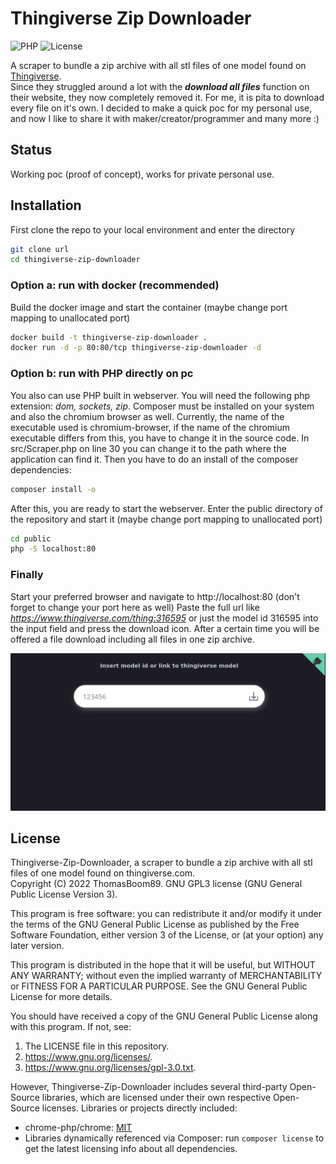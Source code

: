 # Thingiverse Zip Downloader

![PHP](https://img.shields.io/badge/php-%3E%3D7.4-%238892BF?style=plastic&logo=php)
![License](https://img.shields.io/badge/license-GPL3-green?style=plastic)

A scraper to bundle a zip archive with all stl files of one model found on [Thingiverse](https://www.thingiverse.com/).
\
Since they struggled around a lot with the **_download all files_** function on their website, they now completely
removed it. For me, it is pita to download every file on it's own. I decided to make a quick poc for my personal use,
and now I like to share it with maker/creator/programmer and many more :)

## Status

Working poc (proof of concept), works for private personal use.

## Installation

First clone the repo to your local environment and enter the directory

```zsh
git clone url
cd thingiverse-zip-downloader
```

### Option a: run with docker (recommended)

Build the docker image and start the container (maybe change port mapping to unallocated port)

```zsh
docker build -t thingiverse-zip-downloader .
docker run -d -p 80:80/tcp thingiverse-zip-downloader -d
```

### Option b: run with PHP directly on pc

You also can use PHP built in webserver. You will need the following php extension: _dom, sockets, zip_. Composer must
be installed on your system and also the chromium browser as well. Currently, the name of the executable used is
chromium-browser, if the name of the chromium executable differs from this, you have to change it in the source code. In
src/Scraper.php on line 30 you can change it to the path where the application can find it. Then you have to do an
install of the composer dependencies:

```zsh
composer install -o
```

After this, you are ready to start the webserver. Enter the public directory of the repository and start it
(maybe change port mapping to unallocated port)

```zsh
cd public
php -S localhost:80
```

### Finally

Start your preferred browser and navigate to http://localhost:80 (don't forget to change your port here as well)
Paste the full url like _https://www.thingiverse.com/thing:316595_ or just the model id 316595 into the input field and
press the download icon. After a certain time you will be offered a file download including all files in one zip
archive.

![Overview](docs/overview.png)

## License

Thingiverse-Zip-Downloader, a scraper to bundle a zip archive with all stl files of one model found on thingiverse.com.\
Copyright (C) 2022 ThomasBoom89. GNU GPL3 license (GNU General Public License Version 3).

This program is free software: you can redistribute it and/or modify it under the terms of the GNU General Public
License as published by the Free Software Foundation, either version 3 of the License, or (at your option)
any later version.

This program is distributed in the hope that it will be useful, but WITHOUT ANY WARRANTY; without even the implied
warranty of MERCHANTABILITY or FITNESS FOR A PARTICULAR PURPOSE. See the GNU General Public License for more details.

You should have received a copy of the GNU General Public License along with this program. If not, see:

1. The LICENSE file in this repository.
2. https://www.gnu.org/licenses/.
3. https://www.gnu.org/licenses/gpl-3.0.txt.

However, Thingiverse-Zip-Downloader includes several third-party Open-Source libraries, which are licensed under their
own respective Open-Source licenses. Libraries or projects directly included:

- chrome-php/chrome: [MIT](https://github.com/chrome-php/chrome/blob/master/LICENSE)
- Libraries dynamically referenced via Composer: run `composer license` to get the latest licensing info about all
  dependencies.
